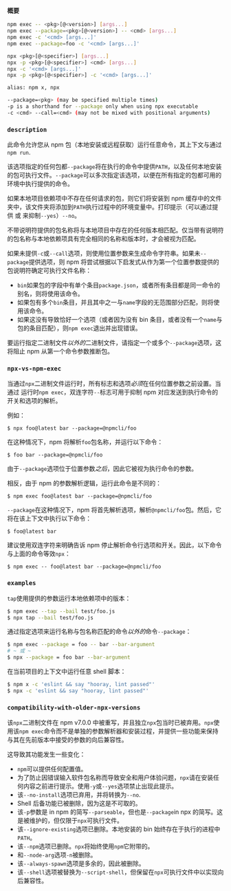 ### `概要`

```bash
npm exec -- <pkg>[@<version>] [args...]
npm exec --package=<pkg>[@<version>] -- <cmd> [args...]
npm exec -c '<cmd> [args...]'
npm exec --package=foo -c '<cmd> [args...]'

npx <pkg>[@<specifier>] [args...]
npx -p <pkg>[@<specifier>] <cmd> [args...]
npx -c '<cmd> [args...]'
npx -p <pkg>[@<specifier>] -c '<cmd> [args...]'

alias: npm x, npx

--package=<pkg> (may be specified multiple times)
-p is a shorthand for --package only when using npx executable
-c <cmd> --call=<cmd> (may not be mixed with positional arguments)

```

### `description`

此命令允许您从 npm 包（本地安装或远程获取）运行任意命令，其上下文与通过`npm run`.

该选项指定的任何包都`--package`将在执行的命令中提供`PATH`，以及任何本地安装的包可执行文件。`--package`可以多次指定该选项，以便在所有指定的包都可用的环境中执行提供的命令。

如果本地项目依赖项中不存在任何请求的包，则它们将安装到 npm 缓存中的文件夹中，该文件夹将添加到`PATH`执行过程中的环境变量中。打印提示（可以通过提供 或 来抑制`--yes`）`--no`。

不带说明符提供的包名称将与本地项目中存在的任何版本相匹配。仅当带有说明符的包名称与本地依赖项具有完全相同的名称和版本时，才会被视为匹配。

如果未提供`-c`或`--call`选项，则使用位置参数来生成命令字符串。如果未`--package`提供选项，则 npm 将尝试根据以下启发式从作为第一个位置参数提供的包说明符确定可执行文件名称：

- `bin`如果包的字段中有单个条目`package.json`，或者所有条目都是同一命令的别名，则将使用该命令。
- 如果包有多个`bin`条目，并且其中之一与`name`字段的无范围部分匹配，则将使用该命令。
- 如果这没有导致恰好一个选项（或者因为没有 bin 条目，或者没有一个`name`与包的条目匹配），则`npm exec`退出并出现错误。

要运行指定二进制文件*以外的*二进制文件，请指定一个或多个`--package`选项，这将阻止 npm 从第一个命令参数推断包。

### `npx-vs-npm-exec`

当通过`npx`二进制文件运行时，所有标志和选项*必须*在任何位置参数之前设置。当通过 运行时`npm exec`，双连字符`--`标志可用于抑制 npm 对应发送到执行命令的开关和选项的解析。

例如：

```
$ npx foo@latest bar --package=@npmcli/foo
```

在这种情况下，npm 将解析`foo`包名称，并运行以下命令：

```
$ foo bar --package=@npmcli/foo
```

由于`--package`选项位于位置参数*之后*，因此它被视为执行命令的参数。

相反，由于 npm 的参数解析逻辑，运行此命令是不同的：

```
$ npm exec foo@latest bar --package=@npmcli/foo
```

`--package`在这种情况下，npm 将首先解析选项，解析`@npmcli/foo`包。然后，它将在该上下文中执行以下命令：

```
$ foo@latest bar
```

建议使用双连字符来明确告诉 npm 停止解析命令行选项和开关。因此，以下命令与上面的命令等效`npx`：

```
$ npm exec -- foo@latest bar --package=@npmcli/foo
```

### `examples`

`tap`使用提供的参数运行本地依赖项中的版本：

```bash
$ npm exec --tap --bail test/foo.js 
$ npx tap --bail test/foo.js
```

通过指定选项来运行名称与包名称匹配的命令*以外的*命令`--package`：

```bash
$ npm exec --package = foo -- bar --bar-argument  
# ~ 或 ~
$ npx --package = foo bar --bar-argument
```

在当前项目的上下文中运行任意 shell 脚本：

```bash
$ npm x -c 'eslint && say "hooray, lint passed"'
$ npx -c 'eslint && say "hooray, lint passed"'
```

### `compatibility-with-older-npx-versions`

该`npx`二进制文件在 npm v7.0.0 中被重写，并且独立`npx`包当时已被弃用。`npx`使用该`npm exec`命令而不是单独的参数解析器和安装过程，并提供一些功能来保持与其在先前版本中接受的参数的向后兼容性。

这导致其功能发生一些变化：

- `npm`可以提供任何配置值。
- 为了防止因错误输入软件包名称而导致安全和用户体验问题，`npx`请在安装任何内容之前进行提示。使用`-y`或`--yes`选项禁止出现此提示。
- 该`--no-install`选项已弃用，并将转换为`--no`.
- Shell 后备功能已被删除，因为这是不可取的。
- 该`-p`参数是 in npm 的简写`--parseable`，但也是`--package`in npx 的简写。这是被维护的，但仅限于`npx`可执行文件。
- 该`--ignore-existing`选项已删除。本地安装的 bin 始终存在于执行的进程中`PATH`。
- 该`--npm`选项已删除。`npx`将始终使用`npm`它附带的。
- 和`--node-arg`选项`-n`被删除。
- 该`--always-spawn`选项是多余的，因此被删除。
- 该`--shell`选项被替换为`--script-shell`，但保留在`npx`可执行文件中以实现向后兼容性。